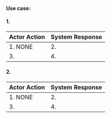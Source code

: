 #### Use case:
#### 1. 
|Actor Action | System Response |
|---|---|
|1. NONE |2.|
|3. |4. |


#### 2. 
|Actor Action | System Response |
|---|---|
|1. NONE |2. |
|3. |4. |
